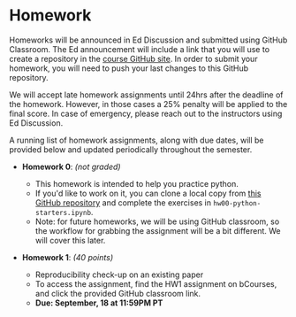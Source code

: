 # Homework

Homeworks will be announced in Ed Discussion and submitted using GitHub Classroom. The Ed announcement will include a link that you will use to create a 
repository in the [course GitHub site](https://github.com/UCB-stat-159-s25). In order to submit your homework, you will need to push your last changes to 
this GitHub repository. 

We will accept late homework assignments until 24hrs after the deadline of the homework. However, in those cases a 25% penalty will be applied to the final score. In case of emergency, please reach out to the instructors using Ed Discussion.

A running list of homework assignments, along with due dates, will be provided below and updated periodically throughout the semester.

+ **Homework 0**: *(not graded)*
    - This homework is intended to help you practice python.
    - If you'd like to work on it, you can clone a local copy from [this GitHub repository](https://github.com/UCB-stat-159-f25/hw00) and complete the exercises in `hw00-python-starters.ipynb`.
    - Note: for future homeworks, we will be using GitHub classroom, so the workflow for grabbing the assignment will be a bit different. We will cover this later.

+ **Homework 1**: *(40 points)*
    - Reproducibility check-up on an existing paper
    - To access the assignment, find the HW1 assignment on bCourses, and click the provided GitHub classroom link.
    - **Due: September, 18 at 11:59PM PT**